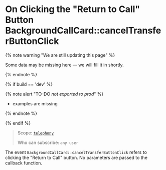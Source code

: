 # On Clicking the "Return to Call" Button BackgroundCallCard::cancelTransferButtonClick

{% note warning "We are still updating this page" %}

Some data may be missing here — we will fill it in shortly.

{% endnote %}

{% if build == 'dev' %}

{% note alert "TO-DO _not exported to prod_" %}

- examples are missing

{% endnote %}

{% endif %}

> Scope: [`telephony`](../../../../scopes/permissions.md)
>
> Who can subscribe: `any user`

The event `BackgroundCallCard::cancelTransferButtonClick` refers to clicking the "Return to Call" button. No parameters are passed to the callback function.